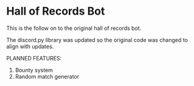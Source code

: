 # Hall of Records Bot

This is the follow on to the original hall of records bot.

The discord.py library was updated so the original code was changed to align with updates.

PLANNED FEATURES:
1) Bounty system
2) Random match generator
